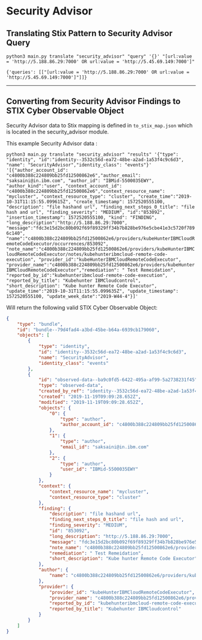 # Security Advisor


## Translating Stix Pattern to Security Advisor Query

```
python3 main.py translate "security_advisor" "query" '{}' "[url:value = 'http://5.188.86.29:7000' OR url:value = 'http://5.45.69.149:7000']"
```

`{'queries': [["[url:value = 'http://5.188.86.29:7000' OR url:value = 'http://5.45.69.149:7000']"]]}`

---------------

## Converting from Security Advisor Findings to STIX Cyber Observable Object

Security Advisor data to Stix mapping is defined in `to_stix_map.json` which is located in the security_advisor module.

This example Security Advisor data :

`python3 main.py translate "security_advisor" "results" '{"type": "identity", "id":"identity--3532c56d-ea72-48be-a2ad-1a53f4c9c6d3", "name": "SecurityAdvisor","identity_class": "events"}' '[{"author_account_id": "c4800b388c224809bb25fd12500862e6","author_email": "saksaini@in.ibm.com", "author_id": "IBMid-5500035EWY", "author_kind":"user", "context_account_id": "c4800b388c224809bb25fd12500862e6","context_resource_name": "mycluster", "context_resource_type": "cluster", "create_time":"2019-10-31T11:15:55.099615Z", "create_timestamp": 1572520555100, "description": "file hashand url", "finding_next_steps_0_title": "file hash and url", "finding_severity": "MEDIUM", "id":"853092", "insertion_timestamp": 1572520555100, "kind": "FINDING", "long_description":"http://5.188.86.29:7000", "message":"fdc3e15d2bc80b092f69f89329ff34b7b828be976e5cbe41e3c5720f7896c140", "name":"c4800b388c224809bb25fd12500862e6/providers/kubeHunterIBMCloudRemoteCodeExecutor/occurrences/853092", "note_name":"c4800b388c224809bb25fd12500862e6/providers/kubeHunterIBMCloudRemoteCodeExecutor/notes/kubehunteribmcloud-remote-code-execution", "provider_id":"kubeHunterIBMCloudRemoteCodeExecutor", "provider_name":"c4800b388c224809bb25fd12500862e6/providers/kubeHunterIBMCloudRemoteCodeExecutor","remediation": " Test Remeidation", "reported_by_id":"kubehunteribmcloud-remote-code-execution", "reported_by_title": "Kubehunter IBMCloudcontrol", "short_description": "Kube hunter Remote Code Executor", "update_time":"2019-10-31T11:15:55.099635Z", "update_timestamp": 1572520555100, "update_week_date":"2019-W44-4"}]'`

Will return the following valid STIX Cyber Observable Object:
```json
{
    "type": "bundle",
    "id": "bundle--79d4fad4-a3bd-45be-b64a-6939cb179060",
    "objects": [
        {
            "type": "identity",
            "id": "identity--3532c56d-ea72-48be-a2ad-1a53f4c9c6d3",
            "name": "SecurityAdvisor",
            "identity_class": "events"
        },
        {
            "id": "observed-data--ba9c0fd5-6422-495a-af99-5a2738231f45",
            "type": "observed-data",
            "created_by_ref": "identity--3532c56d-ea72-48be-a2ad-1a53f4c9c6d3",
            "created": "2019-11-19T09:09:28.652Z",
            "modified": "2019-11-19T09:09:28.652Z",
            "objects": {
                "0": {
                    "type": "author",
                    "author_account_id": "c4800b388c224809bb25fd12500862e6"
                },
                "1": {
                    "type": "author",
                    "email_id": "saksaini@in.ibm.com"
                },
                "2": {
                    "type": "author",
                    "user_id": "IBMid-5500035EWY"
                }
            },
            "context": {
                "context_resource_name": "mycluster",
                "context_resource_type": "cluster"
            },
            "finding": {
                "description": "file hashand url",
                "finding_next_steps_0_title": "file hash and url",
                "finding_severity": "MEDIUM",
                "id": "853092",
                "long_description": "http://5.188.86.29:7000",
                "message": "fdc3e15d2bc80b092f69f89329ff34b7b828be976e5cbe41e3c5720f7896c140",
                "note_name": "c4800b388c224809bb25fd12500862e6/providers/kubeHunterIBMCloudRemoteCodeExecutor/notes/kubehunteribmcloud-remote-code-execution",
                "remediation": " Test Remeidation",
                "short_description": "Kube hunter Remote Code Executor"
            },
            "author": {
                "name": "c4800b388c224809bb25fd12500862e6/providers/kubeHunterIBMCloudRemoteCodeExecutor/occurrences/853092"
            },
            "provider": {
                "provider_id": "kubeHunterIBMCloudRemoteCodeExecutor",
                "provider_name": "c4800b388c224809bb25fd12500862e6/providers/kubeHunterIBMCloudRemoteCodeExecutor",
                "reported_by_id": "kubehunteribmcloud-remote-code-execution",
                "reported_by_title": "Kubehunter IBMCloudcontrol"
            }
        }
    ]
}                                                                                                    
```
